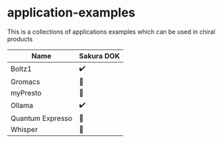 # application-examples

This is a collections of applications examples which can be used in chiral products

| Name                  | Sakura DOK            |
| ---                   | ---                   |
| Boltz1                | :heavy_check_mark:    |
| Gromacs               | :construction:        |
| myPresto              | :construction:        |
| Ollama                | :heavy_check_mark:    |
| Quantum Expresso      | :construction:        |
| Whisper               | :construction:        |

